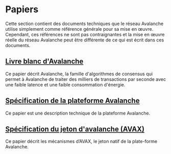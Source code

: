 # Papiers

Cette section contient des documents techniques que le réseau Avalanche utilise simplement comme référence générale pour sa mise en œuvre. Cependant, ces références ne sont pas contraignantes et la mise en œuvre réelle du réseau Avalanche peut être différente de ce qui est écrit dans ces documents.

## [Livre blanc d'Avalanche](https://files.avalabs.org/papers/consensus.pdf)

Ce papier décrit Avalanche, la famille d'algorithmes de consensus qui permet à Avalanche de traiter des milliers de transactions par seconde avec une faible latence et une faible consommation d'énergie.

## [Spécification de la plateforme Avalanche ](https://files.avalabs.org/papers/platform.pdf)

Ce papier est une description technique de la plateforme Avalanche.

## [Spécification du jeton d'avalanche \(AVAX\) ](https://files.avalabs.org/papers/token.pdf)

Ce papier décrit les mécanismes d’AVAX, le jeton natif de la plate-forme Avalanche.

